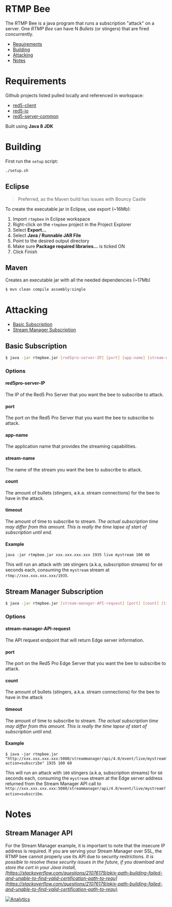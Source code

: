 # RTMP Bee
The RTMP Bee is a java program that runs a subscription "attack" on a server. One *RTMP Bee* can have N *Bullets* (or stingers) that are fired concurrently.

* [Requirements](#requirements)
* [Building](#building)
* [Attacking](#attacking)
* [Notes](#notes)

# Requirements

Github projects listed pulled locally and referenced in workspace:

* [red5-client](https://github.com/Red5/red5-client)
* [red5-io](https://github.com/Red5/red5-io)
* [red5-server-common](https://github.com/Red5/red5-server-common)

Built using **Java 8 JDK**

# Building

First run the `setup` script:

```sh
./setup.sh
```

## Eclipse

> Preferred, as the Maven build has issues with Bouncy Castle

To create the executable jar in Eclipse, use export (~16Mb):

1. Import `rtmpbee` in Eclipse workspace
2. Right-click on the `rtmpbee` project in the Project Explorer
3. Select __Export...__
4. Select __Java / Runnable JAR File__
5. Point to the desired output directory
6. Make sure __Package required libraries...__ is ticked ON
7. Click Finish

## Maven

Creates an executable jar with all the needed dependencies (~17Mb)

```sh
$ mvn clean compile assembly:single
```

# Attacking

* [Basic Subscription](#basic-subscription)
* [Stream Manager Subscription](#stream-manager-subscription)

## Basic Subscription

```sh
$ java -jar rtmpbee.jar [red5pro-server-IP] [port] [app-name] [stream-name] [count] [timeout]
```

### Options

#### red5pro-server-IP
The IP of the Red5 Pro Server that you want the bee to subscribe to attack.

#### port
The port on the Red5 Pro Server that you want the bee to subscribe to attack.

#### app-name
The application name that provides the streaming capabilities.

#### stream-name
The name of the stream you want the bee to subscribe to attack.

#### count
The amount of bullets (stingers, a.k.a. stream connections) for the bee to have in the attack.

#### timeout
The amount of time to subscribe to stream. _The actual subscription time may differ from this amount. This is really the time lapse of start of subscription until end._

#### Example

```ssh
java -jar rtmpbee.jar xxx.xxx.xxx.xxx 1935 live mystream 100 60
```

This will run an attack with `100` stingers (a.k.a, subscription streams) for `60` seconds each, consuming the `mystream` stream at `rtmp://xxx.xxx.xxx.xxx/1935`.

## Stream Manager Subscription

```sh
$ java -jar rtmpbee.jar [stream-manager-API-request] [port] [count] [timeout]
```

### Options

#### stream-manager-API-request
The API request endpoint that will return Edge server information.

#### port
The port on the Red5 Pro Edge Server that you want the bee to subscribe to attack.

#### count
The amount of bullets (stingers, a.k.a. stream connections) for the bee to have in the attack

#### timeout
The amount of time to subscribe to stream. _The actual subscription time may differ from this amount. This is really the time lapse of start of subscription until end._

#### Example

```ssh
$ java -jar rtmpbee.jar "http://xxx.xxx.xxx.xxx:5080/streammanager/api/4.0/event/live/mystream?action=subscribe" 1935 100 60
```

This will run an attack with `100` stingers (a.k.a, subscription streams) for `60` seconds each, consuming the `mystream` stream at the Edge server address returned from the Stream Manager API call to `http://xxx.xxx.xxx.xxx:5080/streammanager/api/4.0/event/live/mystream?action=subscribe`.

# Notes

## Stream Manager API

For the Stream Manager example, it is important to note that the insecure IP address is required. If you are serving your Stream Manager over SSL, the RTMP bee cannot properly use its API due to security restrictions. _It is possible to resolve these security issues in the future, if you download and store the cert in your Java install, [https://stackoverflow.com/questions/21076179/pkix-path-building-failed-and-unable-to-find-valid-certification-path-to-requ](https://stackoverflow.com/questions/21076179/pkix-path-building-failed-and-unable-to-find-valid-certification-path-to-requ)._

[![Analytics](https://ga-beacon.appspot.com/UA-59819838-3/red5pro/rtmpbee?pixel)](https://github.com/igrigorik/ga-beacon)


